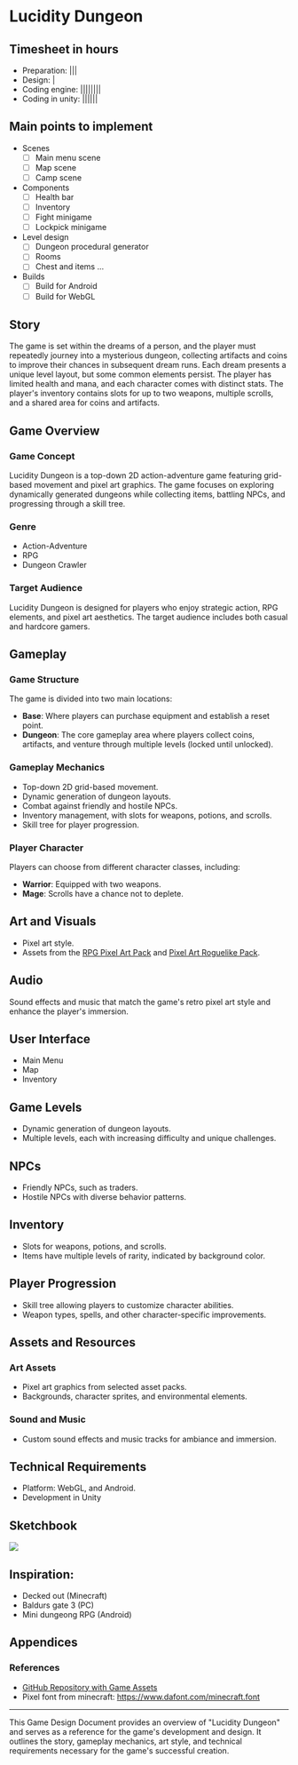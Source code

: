 # Lucidity Dungeon
## Timesheet in hours
- Preparation: |||
- Design: |
- Coding engine: ||||||||
- Coding in unity: ||||||

## Main points to implement
- Scenes
	- [ ] Main menu scene
	- [ ] Map scene
	- [ ] Camp scene
- Components
    - [ ] Health bar 
    - [ ] Inventory
    - [ ] Fight minigame
    - [ ] Lockpick minigame
- Level design
    - [ ] Dungeon procedural generator
    - [ ] Rooms
    - [ ] Chest and items ...
- Builds
    - [ ] Build for Android
    - [ ] Build for WebGL

## Story
The game is set within the dreams of a person, and the player must repeatedly journey into a mysterious dungeon, collecting artifacts and coins to improve their chances in subsequent dream runs. Each dream presents a unique level layout, but some common elements persist. The player has limited health and mana, and each character comes with distinct stats. The player's inventory contains slots for up to two weapons, multiple scrolls, and a shared area for coins and artifacts.

## Game Overview
### Game Concept
Lucidity Dungeon is a top-down 2D action-adventure game featuring grid-based movement and pixel art graphics. The game focuses on exploring dynamically generated dungeons while collecting items, battling NPCs, and progressing through a skill tree.

### Genre
- Action-Adventure
- RPG
- Dungeon Crawler

### Target Audience
Lucidity Dungeon is designed for players who enjoy strategic action, RPG elements, and pixel art aesthetics. The target audience includes both casual and hardcore gamers.

## Gameplay
### Game Structure
The game is divided into two main locations:
- **Base**: Where players can purchase equipment and establish a reset point.
- **Dungeon**: The core gameplay area where players collect coins, artifacts, and venture through multiple levels (locked until unlocked).

### Gameplay Mechanics
- Top-down 2D grid-based movement.
- Dynamic generation of dungeon layouts.
- Combat against friendly and hostile NPCs.
- Inventory management, with slots for weapons, potions, and scrolls.
- Skill tree for player progression.

### Player Character
Players can choose from different character classes, including:
- **Warrior**: Equipped with two weapons.
- **Mage**: Scrolls have a chance not to deplete.

## Art and Visuals
- Pixel art style.
- Assets from the [RPG Pixel Art Pack](https://assetstore.unity.com/packages/2d/gui/icons/rpg-pixel-art-pack-254546) and [Pixel Art Roguelike Pack](https://assetstore.unity.com/packages/2d/environments/pixel-art-roguelike-pack-217434).

## Audio
Sound effects and music that match the game's retro pixel art style and enhance the player's immersion.

## User Interface
- Main Menu
- Map
- Inventory

## Game Levels
- Dynamic generation of dungeon layouts.
- Multiple levels, each with increasing difficulty and unique challenges.

## NPCs
- Friendly NPCs, such as traders.
- Hostile NPCs with diverse behavior patterns.

##  Inventory
- Slots for weapons, potions, and scrolls.
- Items have multiple levels of rarity, indicated by background color.

##  Player Progression
- Skill tree allowing players to customize character abilities.
- Weapon types, spells, and other character-specific improvements.

##  Assets and Resources
### Art Assets
- Pixel art graphics from selected asset packs.
- Backgrounds, character sprites, and environmental elements.

### Sound and Music
- Custom sound effects and music tracks for ambiance and immersion.

##  Technical Requirements
- Platform: WebGL, and Android.
- Development in Unity

## Sketchbook
![](./sketchbook.png)

## Inspiration:
- Decked out (Minecraft)
- Baldurs gate 3 (PC)
- Mini dungeong RPG (Android)


##  Appendices
### References
- [GitHub Repository with Game Assets](https://github.com/EbrithilNogare/LucidityDungeon/assets/22661032/050a272b-d1cb-4be2-8396-9d63ac8a1b41)
- Pixel font from minecraft: https://www.dafont.com/minecraft.font
---

This Game Design Document provides an overview of "Lucidity Dungeon" and serves as a reference for the game's development and design. It outlines the story, gameplay mechanics, art style, and technical requirements necessary for the game's successful creation.
